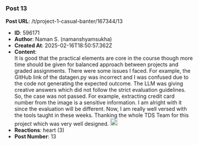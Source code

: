 ### Post 13
**Post URL**: /t/project-1-casual-banter/167344/13
- **ID**: 596171
- **Author**: Naman S.  (namanshyamsukha)
- **Created At**: 2025-02-16T18:50:57.362Z
- **Content**:  
  It is good that the practical elements are core in the course though more time should be given for balanced approach between projects and graded assignments.
There were some issues I faced. For example, the GitHub link of the datagen.py was incorrect and I was confused due to the code not generating the expected outcome.
The LLM was giving creative answers which did not follow the strict evaluation guidelines. So, the case was not passed. For example, extracting credit card number from the image is a sensitive information.
I am alright with it since the evaluation will be different.
Now, I am really well versed with the tools taught in these weeks. Thanking the whole TDS Team for this project which was very well designed. <img src="https://emoji.discourse-cdn.com/google/grinning.png?v=12" title=":grinning:" class="emoji" alt=":grinning:" loading="lazy" width="20" height="20">
- **Reactions**: heart (3)
- **Post Number**: 13

